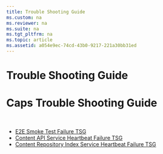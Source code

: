 ```yaml
---
title: Trouble Shooting Guide
ms.custom: na
ms.reviewer: na
ms.suite: na
ms.tgt_pltfrm: na
ms.topic: article
ms.assetid: a054e9ec-74cd-43b0-9217-221a30bb31ed
---
```

# Trouble Shooting Guide
Caps Trouble Shooting Guide
====
<br/>

  * [E2E Smoke Test Failure TSG](E2E-Smoke-Test-Failure-TSG.md)
  * [Content API Service Heartbeat Failure TSG](Content-API-Service-Heartbeat-Failure-TSG.md)
  * [Content Repository Index Service Heartbeat Failure TSG](Content-Repository-Index-Service-Heartbeat-Failure-TSG.md)
  

  
